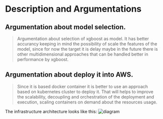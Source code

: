 # Description and Argumentations
## Argumentation about model selection.
> Argumentation about selection of xgboost as model. It has better accurancy 
keeping in mind the possibility of scale the features of the model,
since for now the target it is delay maybe in the future there is other multidimensional
approaches that can be handled better in performance by xgboost.

## Argumentation about deploy it into AWS.
> Since it is based docker container it is better to use an approach based on kubernetes cluster to deploy it.
That will helps to improve the scalability, decoupling and orchestration of the deployment and execution, scaling containers
on demand about the resources usage.

The infrastructure architecture looks like this:
![diagram](https://github.com/dsotoduque/predict-app/assets/17690605/7be2e0a7-77b3-4759-aed9-91ee6071a892)
